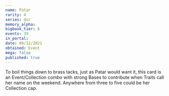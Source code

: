 ```yaml
---
name: Patar
rarity: 4
series: dsc
memory_alpha:
bigbook_tier: 6
events: 39
in_portal:
date: 09/12/2021
obtained: Event
mega: false
published: true
---
```


To boil things down to brass tacks, just as Patar would want it, this card is an Event/Collection combo with strong Bases to contribute when Traits call her name on the weekend. Anywhere from three to five could be her Collection cap.

